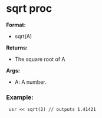 # sqrt proc
**Format:**
+   sqrt(A)

**Returns:**
+   The square root of A

**Args:**
+   A: A number.
### Example:

```dm
 usr << sqrt(2) // outputs 1.41421 
```
